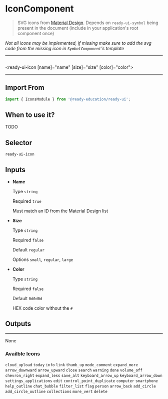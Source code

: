 # IconComponent

> SVG icons from [Material Design](https://material.io/resources/icons/). Depends on `ready-ui-symbol` being present in the document (include in your application's root component once)

*Not all icons may be implemented, if missing make sure to add the svg code from the missing icon in `SymbolComponent`'s template*

---

```html
```
<ready-ui-icon [name]="name" [size]="size" [color]="color"></ready-ui-icon>

---

## Import From
```typescript
import { IconsModule } from '@ready-education/ready-ui';
```

## When to use it?
TODO


## Selector
`ready-ui-icon`


## Inputs

- **Name**

  Type `string`

  Required `true`

  Must match an ID from the Material Design list

- **Size**

  Type `string`

  Required `false`

  Default `regular`

  Options `small`, `regular`, `large`

- **Color**

  Type `string`

  Required `false`

  Default `0d0d0d`

  HEX code color without the `#`


## Outputs

---

None

### Availble Icons
`cloud_upload`
`today`
`info`
`link`
`thumb_up`
`mode_comment`
`expand_more`
`arrow_downward`
`arrow_upward`
`close`
`search`
`warning`
`done`
`volume_off`
`chevron_right`
`expand_less`
`save_alt`
`keyboard_arrow_up`
`keyboard_arrow_down`
`settings_applications`
`edit`
`control_point_duplicate`
`computer`
`smartphone`
`help_outline`
`chat_bubble`
`filter_list`
`flag`
`person`
`arrow_back`
`add_circle`
`add_circle_outline`
`collections`
`more_vert`
`delete`
